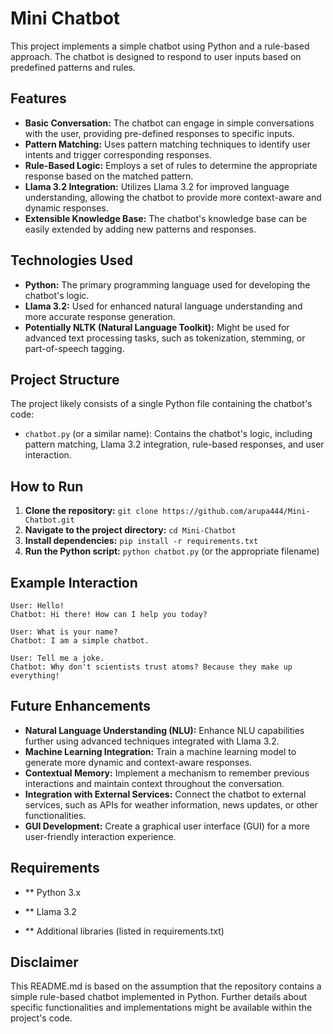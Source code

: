 # Mini Chatbot

This project implements a simple chatbot using Python and a rule-based approach. The chatbot is designed to respond to user inputs based on predefined patterns and rules.

## Features

- **Basic Conversation:** The chatbot can engage in simple conversations with the user, providing pre-defined responses to specific inputs.
- **Pattern Matching:** Uses pattern matching techniques to identify user intents and trigger corresponding responses.
- **Rule-Based Logic:** Employs a set of rules to determine the appropriate response based on the matched pattern.
- **Llama 3.2 Integration:** Utilizes Llama 3.2 for improved language understanding, allowing the chatbot to provide more context-aware and dynamic responses.
- **Extensible Knowledge Base:** The chatbot's knowledge base can be easily extended by adding new patterns and responses.

## Technologies Used

- **Python:** The primary programming language used for developing the chatbot's logic.
- **Llama 3.2:** Used for enhanced natural language understanding and more accurate response generation.
- **Potentially NLTK (Natural Language Toolkit):** Might be used for advanced text processing tasks, such as tokenization, stemming, or part-of-speech tagging.

## Project Structure

The project likely consists of a single Python file containing the chatbot's code:

- `chatbot.py` (or a similar name): Contains the chatbot's logic, including pattern matching, Llama 3.2 integration, rule-based responses, and user interaction.

## How to Run

1. **Clone the repository:** `git clone https://github.com/arupa444/Mini-Chatbot.git`
2. **Navigate to the project directory:** `cd Mini-Chatbot`
3. **Install dependencies:** `pip install -r requirements.txt`
4. **Run the Python script:** `python chatbot.py` (or the appropriate filename)

## Example Interaction

```text
User: Hello!
Chatbot: Hi there! How can I help you today?

User: What is your name?
Chatbot: I am a simple chatbot.

User: Tell me a joke.
Chatbot: Why don't scientists trust atoms? Because they make up everything!
```

## Future Enhancements

- **Natural Language Understanding (NLU):** Enhance NLU capabilities further using advanced techniques integrated with Llama 3.2.
- **Machine Learning Integration:** Train a machine learning model to generate more dynamic and context-aware responses.
- **Contextual Memory:** Implement a mechanism to remember previous interactions and maintain context throughout the conversation.
- **Integration with External Services:** Connect the chatbot to external services, such as APIs for weather information, news updates, or other functionalities.
- **GUI Development:** Create a graphical user interface (GUI) for a more user-friendly interaction experience.

## Requirements

- ** Python 3.x

- ** Llama 3.2

- ** Additional libraries (listed in requirements.txt)

## Disclaimer

This README.md is based on the assumption that the repository contains a simple rule-based chatbot implemented in Python. Further details about specific functionalities and implementations might be available within the project's code. 
